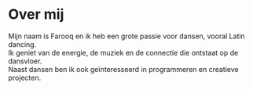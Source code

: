 # Over mij

Mijn naam is Farooq en ik heb een grote passie voor dansen, vooral Latin dancing.  
Ik geniet van de energie, de muziek en de connectie die ontstaat op de dansvloer.  
Naast dansen ben ik ook geïnteresseerd in programmeren en creatieve projecten.
